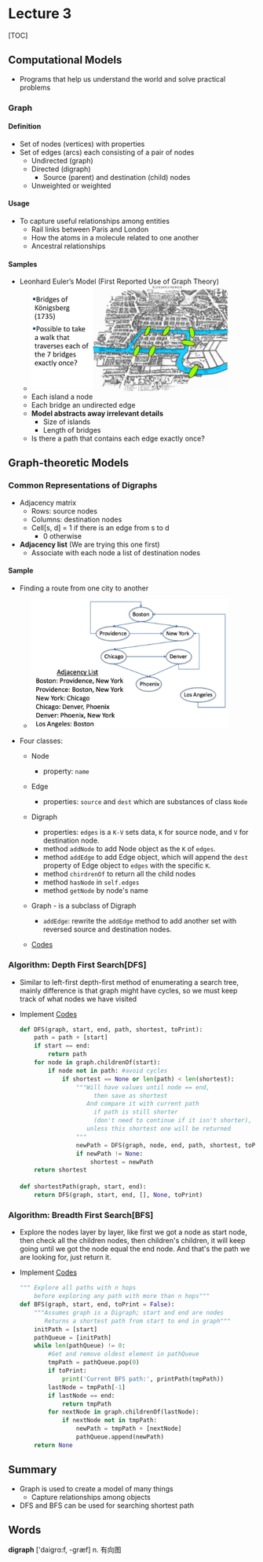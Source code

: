 # Lecture 3

[TOC]

## Computational Models

* Programs that help us understand the world and solve practical problems

### Graph

#### Definition

* Set of nodes (vertices) with properties
* Set of edges (arcs) each consisting of a pair of nodes
    * Undirected (graph)
    * Directed (digraph)
        * Source (parent) and destination (child) nodes
   * Unweighted or weighted

#### Usage

* To capture useful relationships among entities
    * Rail links between Paris and London
    * How the atoms in a molecule related to one another
    * Ancestral relationships

#### Samples

* Leonhard Euler’s Model (First Reported Use of Graph Theory)
    * <img src='media/unit-1-3.png' style="width:400px"/>
    * Each island a node
    * Each bridge an undirected edge
    * **Model abstracts away irrelevant details**
        * Size of islands
        * Length of bridges
   * Is there a path that contains each edge exactly once?

## Graph-theoretic Models

### Common Representations of Digraphs

* Adjacency matrix
    * Rows: source nodes
    * Columns: destination nodes
    * Cell[s, d] = 1 if there is an edge from s to d
        * 0 otherwise
* **Adjacency list** (We are trying this one first)
   * Associate with each node a list of destination nodes

#### Sample

* Finding a route from one city to another
    * <img src='media/unit-1-4.png' style="width:400px"/>

* Four classes:
    * Node
        * property: `name`
    * Edge
        * properties: `source` and `dest` which are substances of class `Node`
    * Digraph
        * properties: `edges` is a `K-V` sets data, `K` for source node, and `V` for destination node.
        * method `addNode` to add Node object as the `K` of `edges`.
        * method `addEdge` to add Edge object, which will append the `dest` property of Edge object to `edges` with the specific `K`.
        * method `chirdrenOf` to return all the child nodes
        * method `hasNode` in `self.edges`
        * method `getNode` by node's name
    * Graph - is a subclass of Digraph
        * `addEdge`: rewrite the `addEdge` method to add another set with reversed source and destination nodes.

   * [Codes](https://github.com/erictt/computer-science-learning/tree/master/computational-thinking/unit-1/lecture3-segment2.py) 

### Algorithm: Depth First Search[DFS]

* Similar to left-first depth-first method of enumerating a search tree, mainly difference is that graph might have cycles, so we must keep track of what nodes we have visited

* Implement [Codes](https://github.com/erictt/computer-science-learning/tree/master/computational-thinking/unit-1/lecture3-segment3.py) 

   ```python
   def DFS(graph, start, end, path, shortest, toPrint):
       path = path + [start]     
       if start == end:
           return path
       for node in graph.childrenOf(start):
           if node not in path: #avoid cycles
               if shortest == None or len(path) < len(shortest):
                   """Will have values until node == end,
                        then save as shortest
                      And compare it with current path 
                        if path is still shorter
                        (don't need to continue if it isn't shorter), 
                      unless this shortest one will be returned
                   """
                   newPath = DFS(graph, node, end, path, shortest, toPrint)
                   if newPath != None:
                       shortest = newPath
       return shortest
       
   def shortestPath(graph, start, end):
       return DFS(graph, start, end, [], None, toPrint)
   ```

### Algorithm: Breadth First Search[BFS]

* Explore the nodes layer by layer, like first we got a node as start node, then check all the children nodes, then children's children, it will keep going until we got the node equal the end node. And that's the path we are looking for, just return it.
* Implement [Codes](https://github.com/erictt/computer-science-learning/tree/master/computational-thinking/unit-1/lecture3-segment3.py) 

    ```python
    """ Explore all paths with n hops 
        before exploring any path with more than n hops"""
    def BFS(graph, start, end, toPrint = False):
        """Assumes graph is a Digraph; start and end are nodes
           Returns a shortest path from start to end in graph"""
        initPath = [start]
        pathQueue = [initPath]
        while len(pathQueue) != 0:
            #Get and remove oldest element in pathQueue
            tmpPath = pathQueue.pop(0)
            if toPrint:
                print('Current BFS path:', printPath(tmpPath))
            lastNode = tmpPath[-1]
            if lastNode == end:
                return tmpPath
            for nextNode in graph.childrenOf(lastNode):
                if nextNode not in tmpPath:
                    newPath = tmpPath + [nextNode]
                    pathQueue.append(newPath)
        return None
    ```

## Summary

* Graph is used to create a model of many things
    * Capture relationships among objects
* DFS and BFS can be used for searching shortest path

## Words

**digraph**  ['daiɡrɑ:f, -ɡræf] n. 有向图


